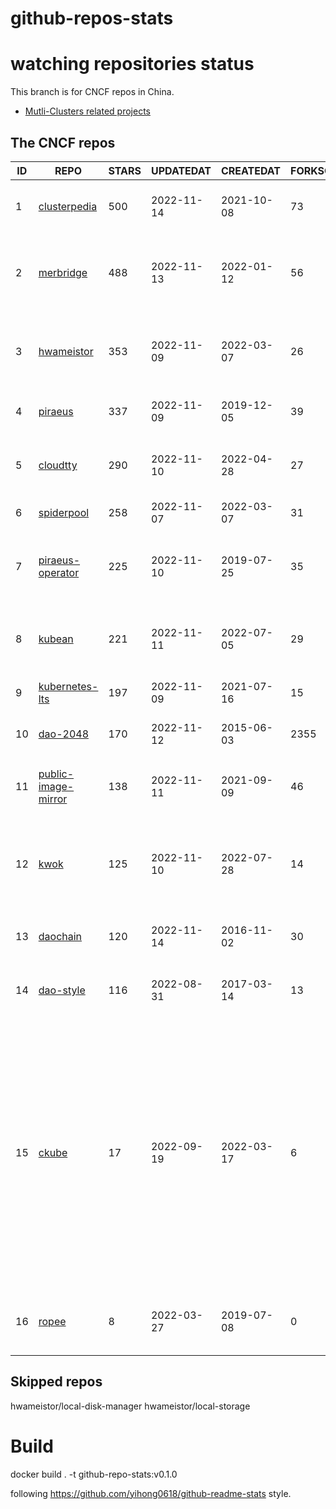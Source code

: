 # github-repos-stats

# watching repositories status

This branch is for CNCF repos in China.
- [Mutli-Clusters related projects](https://github.com/pacoxu/github-repos-stats/tree/multi-clusters)


<!--START_SECTION:github_repos-->
## The CNCF repos
| ID |                                   REPO                                   | STARS | UPDATEDAT  | CREATEDAT  | FORKSCOUNT |                                                                                                                     DESCRIPTIONS                                                                                                                     |
|----|--------------------------------------------------------------------------|-------|------------|------------|------------|------------------------------------------------------------------------------------------------------------------------------------------------------------------------------------------------------------------------------------------------------|
|  1 | [clusterpedia](https://github.com/clusterpedia-io/clusterpedia)          |   500 | 2022-11-14 | 2021-10-08 |         73 | The Encyclopedia of Kubernetes clusters                                                                                                                                                                                                              |
|  2 | [merbridge](https://github.com/merbridge/merbridge)                      |   488 | 2022-11-13 | 2022-01-12 |         56 | Use eBPF to speed up your Service Mesh like crossing an Einstein-Rosen Bridge.                                                                                                                                                                       |
|  3 | [hwameistor](https://github.com/hwameistor/hwameistor)                   |   353 | 2022-11-09 | 2022-03-07 |         26 | Hwameistor is an HA local storage system for cloud-native stateful workloads.                                                                                                                                                                        |
|  4 | [piraeus](https://github.com/piraeusdatastore/piraeus)                   |   337 | 2022-11-09 | 2019-12-05 |         39 | High Available Datastore for Kubernetes                                                                                                                                                                                                              |
|  5 | [cloudtty](https://github.com/cloudtty/cloudtty)                         |   290 | 2022-11-10 | 2022-04-28 |         27 | A Friendly Kubernetes CloudShell (Web Terminal) !                                                                                                                                                                                                    |
|  6 | [spiderpool](https://github.com/spidernet-io/spiderpool)                 |   258 | 2022-11-07 | 2022-03-07 |         31 | kubernetes ipam                                                                                                                                                                                                                                      |
|  7 | [piraeus-operator](https://github.com/piraeusdatastore/piraeus-operator) |   225 | 2022-11-10 | 2019-07-25 |         35 | The Piraeus Operator manages LINSTOR clusters in Kubernetes.                                                                                                                                                                                         |
|  8 | [kubean](https://github.com/kubean-io/kubean)                            |   221 | 2022-11-11 | 2022-07-05 |         29 |  :seedling: Kubernetes lifecycle management operator based on kubespray.                                                                                                                                                                             |
|  9 | [kubernetes-lts](https://github.com/klts-io/kubernetes-lts)              |   197 | 2022-11-09 | 2021-07-16 |         15 | Kubernetes LTS(long term support)                                                                                                                                                                                                                    |
| 10 | [dao-2048](https://github.com/DaoCloud/dao-2048)                         |   170 | 2022-11-12 | 2015-06-03 |       2355 | 2048 is a number puzzle game.                                                                                                                                                                                                                        |
| 11 | [public-image-mirror](https://github.com/DaoCloud/public-image-mirror)   |   138 | 2022-11-11 | 2021-09-09 |         46 | 很多镜像都在国外。比如 gcr 。国内下载很慢，需要加速。                                                                                                                                                                                                |
| 12 | [kwok](https://github.com/kubernetes-sigs/kwok)                          |   125 | 2022-11-10 | 2022-07-28 |         14 | Kubernetes WithOut Kubelet -  Simulates thousands of Nodes and Clusters.                                                                                                                                                                             |
| 13 | [daochain](https://github.com/DaoCloud/daochain)                         |   120 | 2022-11-14 | 2016-11-02 |         30 | Docker image verification system based on Ethereum                                                                                                                                                                                                   |
| 14 | [dao-style](https://github.com/DaoCloud/dao-style)                       |   116 | 2022-08-31 | 2017-03-14 |         13 | 🎉 A high quality component library built on Vue.js 2.0                                                                                                                                                                                              |
| 15 | [ckube](https://github.com/DaoCloud/ckube)                               |    17 | 2022-09-19 | 2022-03-17 |          6 | Kubernetes APIServer 高性能代理组件，代理 APIServer 的 List 请求，其它类型的请求会直接反向代理到原生 APIServer。 CKube 还额外支持了分页、搜索和索引等功能。 并且，CKube 100% 兼容原生 kubectl 和 kube client sdk，只需要简单的配置即可实现全局替换。 |
| 16 | [ropee](https://github.com/DaoCloud/ropee)                               |     8 | 2022-03-27 | 2019-07-08 |          0 | A scalable prometheus remote storage adapter for splunk.                                                                                                                                                                                             |



## Skipped repos
hwameistor/local-disk-manager
hwameistor/local-storage<!--END_SECTION:github_repos-->

# Build

docker build . -t github-repo-stats:v0.1.0

following https://github.com/yihong0618/github-readme-stats style.
